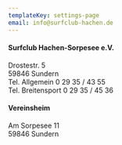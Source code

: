 ```yaml
---
templateKey: settings-page
email: info@surfclub-hachen.de
---
```

#### Surfclub Hachen-Sorpesee e.V.

Drostestr. 5\
59846 Sundern\
Tel. Allgemein 0 29 35 / 43 55\
Tel. Breitensport 0 29 35 / 45 36

#### Vereinsheim

Am Sorpesee 11\
59846 Sundern